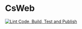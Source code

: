 # CsWeb
[![Lint Code, Build, Test and Publish](https://github.com/OlivierMantz/CsWeb/actions/workflows/build_and_test.yaml/badge.svg?event=push)](https://github.com/OlivierMantz/CsWeb/actions/workflows/build_and_test.yaml)